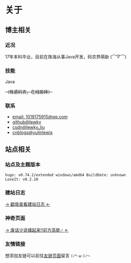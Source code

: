 # 关于

## 博主相关

### 近况

17年本科毕业，目前在珠海从事Java开发，码农界萌新 (⌒▽⌒)

### 技能

Java

~~（性感码农，在线搬砖）~~

### 联系

* <a href="javascript:void(0);">email: 1019175915@qq.com</a>
* <a href="https://github.com/lewky">github@lewky</a>
* <a href="https://blog.csdn.net/lewky_liu">csdn@lewky_liu</a>
* <a href="http://www.cnblogs.com/yulinlewis">cnblogs@yulinlewis</a>

## 站点相关

### 站点及主题版本

	hugo: v0.74.2/extended windows/amd64 BuildDate: unknown
	LoveIt: v0.2.10

### 建站日志

<a href="/posts/e62c38c4.html" target="_blank">→ 戳我查看建站日志 ←</a>

### 神奇页面

<a href="/funny/high" target="_blank">→ 废话少说燥起来!!前方高能♂ ←</a>

### 友情链接

想添加友链可以前往[友链页面](/friends)留言 `(ﾉ*･ω･)ﾉ～`